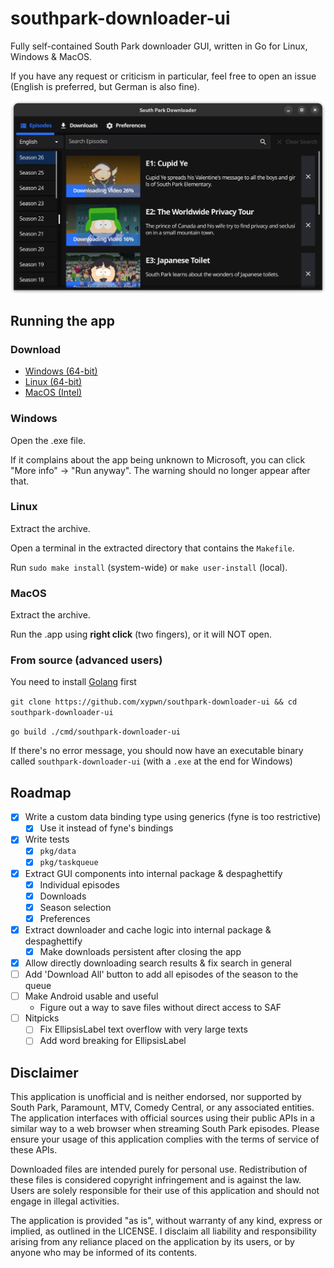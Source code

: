 # southpark-downloader-ui
Fully self-contained South Park downloader GUI, written in Go for Linux, Windows &amp; MacOS.

If you have any request or criticism in particular, feel free to open an issue (English is preferred, but German is also fine).

![Preview image](/preview.png)

## Running the app
### Download
- [Windows (64-bit)](https://github.com/xypwn/southpark-downloader-ui/releases/latest/download/southpark-downloader-ui-windows-amd64.exe)
- [Linux (64-bit)](https://github.com/xypwn/southpark-downloader-ui/releases/latest/download/southpark-downloader-ui-linux-amd64.tar.xz)
- [MacOS (Intel)](https://github.com/xypwn/southpark-downloader-ui/releases/latest/download/southpark-downloader-ui-macos-amd64.tar.gz)

### Windows
Open the .exe file.

If it complains about the app being unknown to Microsoft, you can click "More info" -> "Run anyway". The warning should no longer appear after that.

### Linux
Extract the archive.

Open a terminal in the extracted directory that contains the `Makefile`.

Run `sudo make install` (system-wide) or `make user-install` (local).

### MacOS
Extract the archive.

Run the .app using **right click** (two fingers), or it will NOT open.

### From source (advanced users)
You need to install [Golang](https://go.dev/dl/) first

`git clone https://github.com/xypwn/southpark-downloader-ui && cd southpark-downloader-ui`

`go build ./cmd/southpark-downloader-ui`

If there's no error message, you should now have an executable binary called `southpark-downloader-ui` (with a `.exe` at the end for Windows)

## Roadmap
- [X] Write a custom data binding type using generics (fyne is too restrictive)
  - [X] Use it instead of fyne's bindings
- [X] Write tests
  - [X] `pkg/data`
  - [X] `pkg/taskqueue`
- [X] Extract GUI components into internal package & despaghettify
  - [X] Individual episodes
  - [X] Downloads
  - [X] Season selection
  - [X] Preferences
- [X] Extract downloader and cache logic into internal package & despaghettify
  - [X] Make downloads persistent after closing the app
- [X] Allow directly downloading search results & fix search in general
- [ ] Add 'Download All' button to add all episodes of the season to the queue
- [ ] Make Android usable and useful
  - Figure out a way to save files without direct access to SAF
- [ ] Nitpicks
  - [ ] Fix EllipsisLabel text overflow with very large texts
  - [ ] Add word breaking for EllipsisLabel

## Disclaimer
This application is unofficial and is neither endorsed, nor supported by South Park, Paramount, MTV, Comedy Central, or any associated entities. The application interfaces with official sources using their public APIs in a similar way to a web browser when streaming South Park episodes. Please ensure your usage of this application complies with the terms of service of these APIs.

Downloaded files are intended purely for personal use. Redistribution of these files is considered copyright infringement and is against the law. Users are solely responsible for their use of this application and should not engage in illegal activities.

The application is provided "as is", without warranty of any kind, express or implied, as outlined in the LICENSE. I disclaim all liability and responsibility arising from any reliance placed on the application by its users, or by anyone who may be informed of its contents.
